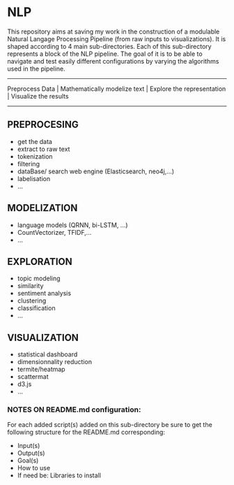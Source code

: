 # NLP
This repository aims at saving my work in the construction of a modulable Natural Langage Processing Pipeline (from raw inputs to visualizations). It is shaped according to 4 main sub-directories. Each of this sub-directory represents a block of the NLP pipeline. The goal of it is to be able to navigate and test easily different configurations by varying the algorithms used in the pipeline.  

**********************************************************************************************************
Preprocess Data | Mathematically modelize text | Explore the representation |  Visualize the results                                          
**********************************************************************************************************
    
## PREPROCESING 
* get the data    
* extract to raw text    
* tokenization    
* filtering    
* dataBase/ search web engine (Elasticsearch, neo4j,...)    
* labelisation 
* ...    
## MODELIZATION
* language models (QRNN, bi-LSTM, ...)      
* CountVectorizer, TFIDF,...     
* ...     
## EXPLORATION ##
* topic modeling      
* similarity    
* sentiment analysis    
* clustering    
* classification    
* ...    
## VISUALIZATION ##
* statistical dashboard     
* dimensionnality reduction    
* termite/heatmap   
* scattermat   
* d3.js   
* ...   

### NOTES ON README.md configuration:
For each added script(s) added on this sub-directory be sure to get the following structure for the README.md corresponding:   
* Input(s)
* Output(s)
* Goal(s)
* How to use
* If need be: Libraries to install
